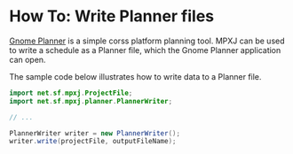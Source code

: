 # How To: Write Planner files

[Gnome Planner](https://wiki.gnome.org/Apps/Planner) is a simple corss platform planning tool. MPXJ can be used
to write a schedule as a Planner file, which the Gnome Planner application
can open.

The sample code below illustrates how to write data to a Planner file.

```java
import net.sf.mpxj.ProjectFile;
import net.sf.mpxj.planner.PlannerWriter;

// ...

PlannerWriter writer = new PlannerWriter();
writer.write(projectFile, outputFileName);
```
